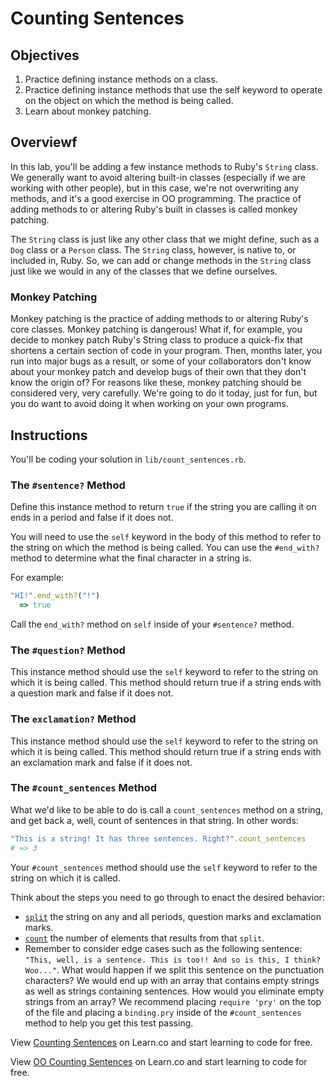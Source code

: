 # Counting Sentences

## Objectives

1. Practice defining instance methods on a class.
2. Practice defining instance methods that use the self keyword to operate on the object on which the method is being called.
2. Learn about monkey patching.

## Overviewf

In this lab, you'll be adding a few instance methods to Ruby's `String` class. We generally want to avoid altering built-in classes (especially if we are working with other people), but in this case, we're not overwriting any methods, and it's a good exercise in OO programming. The practice of adding methods to or altering Ruby's built in classes is called monkey patching. 

The `String` class is just like any other class that we might define, such as a `Dog` class or a `Person` class. The `String` class, however, is native to, or included in, Ruby. So, we can add or change methods in the `String` class just like we would in any of the classes that we define ourselves. 

### Monkey Patching

Monkey patching is the practice of adding methods to or altering Ruby's core classes. Monkey patching is dangerous! What if, for example, you decide to monkey patch Ruby's String class to produce a quick-fix that shortens a certain section of code in your program. Then, months later, you run into major bugs as a result, or some of your collaborators don't know about your monkey patch and develop bugs of their own that they don't know the origin of? For reasons like these, monkey patching should be considered very, very carefully. We're going to do it today, just for fun, but you do want to avoid doing it when working on your own programs. 

## Instructions

You'll be coding your solution in `lib/count_sentences.rb`. 

### The `#sentence?` Method

Define this instance method to return `true` if the string you are calling it on ends in a period and false if it does not. 

You will need to use the `self` keyword in the body of this method to refer to the string on which the method is being called. You can use the `#end_with?` method to determine what the final character in a string is. 

For example:

```ruby
"HI!".end_with?("!")
  => true
```

Call the `end_with?` method on `self` inside of your `#sentence?` method. 

### The `#question?` Method

This instance method should use the `self` keyword to refer to the string on which it is being called. This method should return true if a string ends with a question mark and false if it does not. 

### The `exclamation?` Method

This instance method should use the `self` keyword to refer to the string on which it is being called. This method should return true if a string ends with an exclamation mark and false if it does not. 

### The `#count_sentences` Method

What we'd like to be able to do is call a `count_sentences` method on a string, and get back a, well, count of sentences in that string. In other words:

```ruby
"This is a string! It has three sentences. Right?".count_sentences
# => 3
```

Your `#count_sentences` method should use the `self` keyword to refer to the string on which it is called. 

Think about the steps you need to go through to enact the desired behavior:

* [`split`](http://ruby-doc.org/core-2.2.0/String.html#method-i-split) the string on any and all periods, question marks and exclamation marks. 
* [`count`](http://ruby-doc.org/core-2.2.0/Array.html#method-i-count) the number of elements that results from that `split`. 
* Remember to consider edge cases such as the following sentence: `"This, well, is a sentence. This is too!! And so is this, I think? Woo..."`. What would happen if we split this sentence on the punctuation characters? We would end up with an array that contains empty strings as well as strings containing sentences. How would you eliminate empty strings from an array? We recommend placing `require 'pry'` on the top of the file and placing a `binding.pry` inside of the `#count_sentences` method to help you get this test passing. 

<p data-visibility='hidden'>View <a href='https://learn.co/lessons/oo-counting-sentences' title='Counting Sentences'>Counting Sentences</a> on Learn.co and start learning to code for free.</p>

<p data-visibility='hidden'>View <a href='https://learn.co/lessons/oo-counting-sentences'>OO Counting Sentences</a> on Learn.co and start learning to code for free.</p>
